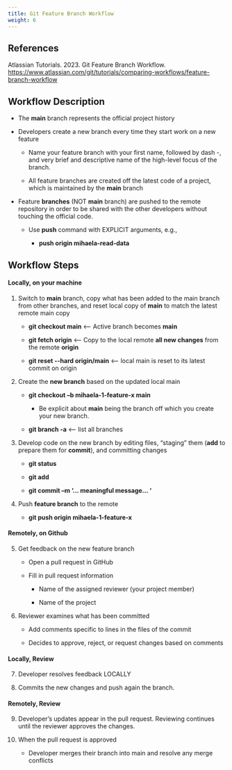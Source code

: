 ```yaml
---
title: Git Feature Branch Workflow
weight: 6
---
```


## References
Atlassian Tutorials. 2023. Git Feature Branch Workflow. https://www.atlassian.com/git/tutorials/comparing-workflows/feature-branch-workflow 

## Workflow Description
- The **main** branch represents the official project history 

- Developers create a new branch every time they start work on a new feature 

    - Name your feature branch with your first name, followed by dash -, and very brief and descriptive name of the high-level focus of the branch.  

    - All feature branches are created off the latest code of a project, which is maintained by the **main** branch 

- Feature **branches** (NOT **main** branch) are pushed to the remote repository in order to be shared with the other developers without touching the official code.  

    - Use **push** command with EXPLICIT arguments, e.g.,  

        - **push origin mihaela-read-data**  

## Workflow Steps

#### Locally, on your machine
1. Switch to **main** branch, copy what has been added to the main branch from other branches, and reset local copy of **main** to match the latest remote main copy 

    - **git checkout main**	<-- Active branch becomes **main** 

    - **git fetch origin**	<-- Copy to the local remote **all new changes** from the remote **origin** 

    - **git reset --hard origin/main**	<-- local main is reset to its latest commit on origin 
 

2. Create the **new branch** based on the updated local main 

    - **git checkout –b mihaela-1-feature-x main** 

        - Be explicit about **main** being the branch off which you create your new branch.  

    - **git branch -a**    <-- list all branches 

3. Develop code on the new branch by editing files, “staging” them (**add** to prepare them for **commit**), and committing changes 

    - **git status** 

    - **git add <some files>** 

    - **git commit –m ‘... meaningful message... ‘** 

 
4. Push **feature branch** to the remote  

    - **git push origin mihaela-1-feature-x**

#### Remotely, on Github
5. Get feedback on the new feature branch 

    - Open a pull request in GitHub 

    - Fill in pull request information 

        - Name of the assigned reviewer (your project member) 

        - Name of the project 
 

6. Reviewer examines what has been committed 

    - Add comments specific to lines in the files of the commit 

    - Decides to approve, reject, or request changes based on comments  

#### Locally, Review
7. Developer resolves feedback LOCALLY 

8. Commits the new changes and push again the branch.  

#### Remotely, Review
9. Developer’s updates appear in the pull request. Reviewing continues until the reviewer approves the changes.  

10. When the pull request is approved 

    - Developer merges their branch into main and resolve any merge conflicts 